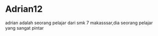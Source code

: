 # Adrian12
adrian adalah seorang pelajar dari smk 7 makasssar,dia seorang pelajar yang sangat pintar
